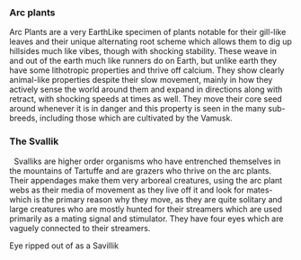 
### Arc plants

Arc Plants are a very EarthLike specimen of plants notable for their gill-like leaves and their unique alternating root scheme which allows them to dig up hillsides much like vibes, though with shocking stability.  These weave in and out of the earth much like runners do on Earth, but unlike earth they have some lithotropic properties and thrive off calcium.
They show clearly animal-like properties despite their slow movement, mainly in how they actively sense the world around them and expand in directions along with retract, with shocking speeds at times as well.  They move their core seed around whenever it is in danger and this property is seen in the many sub-breeds, including those which are cultivated by the Vamusk.

### The Svallik
 
Svalliks are higher order organisms who have entrenched themselves in the mountains of Tartuffe and are grazers who thrive on the arc plants.  Their appendages make them very arboreal creatures, using the arc plant webs as their media of movement as they live off it and look for mates- which is the primary reason why they move, as they are quite solitary and large creatures who are mostly hunted for their streamers which are used primarily as a mating signal and stimulator.   They have four eyes which are vaguely connected to their streamers.

Eye ripped out of as a Savillik
